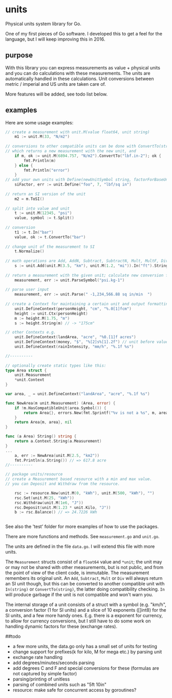 # units
Physical units system library for Go.

One of my first pieces of Go software. I developed this to get a feel for the language, but I will keep improving this
in 2016.

## purpose
With this library you can express measurements as value + physical units and you can do calculations with these
measurements. The units are automatically handled in these calculations. Unit conversions between metric / imperial and US
units are taken care of. 

More features will be added, see todo list below.

## examples
Here are some usage examples:

```go
// create a measurement with unit.M(value float64, unit string)
	m1 := unit.M(33, "N/m2")
	
// conversions to other compatible units can be done with ConvertTo(string)
// which returns a new measurement with the new unit, and 
	if m, ok := unit.M(6894.757, "N/m2").ConvertTo("lbf.in-2"); ok {
		fmt.Println(m)
	} else {
		fmt.Println("error")
	}
// add your own units with Define(newUnitSymbol string, factorForBaseUnit float64, baseUnit string)
	siFactor, err := unit.Define("foo", 7, "lbf/sq in")
	
// return an SI version of the unit
	m2 = m.ToSI()
	
// split into value and unit
	t := unit.M(12345, "psi")
	value, symbol := t.Split()
	
// conversion
	t1 := t.In("bar")
	value, ok := t.ConvertTo("bar")
	
// change unit of the measurement to SI
	t.Normalize()
	
// math operations are Add, AddN, Subtract, SubtractN, Mult, MultF, Div, DivF, Neg, Power
	s := unit.Add(unit.M(3.5, "km"), unit.M(1.2, "mi")).In("ft").String()
	
// return a measurement with the given unit; calculate new conversion factor.
	measurement, err := unit.ParseSymbol("psi.kg-1")
	
// parse user input
	measurement, err := unit.Parse(" -1,234,566.88 sq in/min  ")
	
// create a Context for maintaining a certain unit and output formatting
	unit.DefineContext(personHeight, "cm", "%.0[1]fcm")
	height := unit.Ctx(personHeight)
	m := height.M(1.75, "m")
	s := height.String(m) // -> "175cm"

// other Contexts e.g.
	unit.DefineContext(landArea, "acre", "%0.[1]f acres")
	unit.DefineContext(money, "$", "%[2]s%[1].2f") // unit before value
	unit.DefineContext(rainIntensity, "mm/h", "%.1f %s")

//----------
	
// optionally create static types like this:
type Area struct {
	unit.Measurement
	*unit.Context
}

var area, _ = unit.DefineContext("landArea", "acre", "%.1f %s")

func NewArea(m unit.Measurement) (Area, error) {
	if !m.HasCompatibleUnit(area.Symbol()) {
		return Area{}, errors.New(fmt.Sprintf("%v is not a %s", m, area.Name))
	}
	return Area{m, area}, nil
}

func (a Area) String() string {
	return a.Context.String(a.Measurement)
}
...
	a, err := NewArea(unit.M(2.5, "km2"))
	fmt.Println(a.String()) // => 617.8 acre
//----------

// package units/resource
// create a Measurement based resource with a min and max value.
// you can Deposit and Withdraw from the resource.

	rsc := resource.New(unit.M(0, "kWh"), unit.M(500, "kWh"), "")
	rsc.Set(unit.M(25, "kWh"))
	rsc.Withdraw(unit.M(1e6, "J"))
	rsc.Deposit(unit.M(1.23 * unit.Kilo, "J"))	
	b := rsc.Balance() // => 24.7226 kWh



```
See also the 'test' folder for more examples of how to use the packages.

There are more functions and methods. See `measurement.go` and `unit.go`.

The units are defined in the file `data.go`. I will extend this file with more units. 

The `Measurement` structs consist of a `float64` value and `*unit`; the unit may or may not be shared with other 
measurements, but is not public, and from the point of view of the client code, is immutable. The measurement remembers
its original unit. An `Add`, `Subtract`, `Mult` or `Div` will always return an SI unit though, but this can be converted to another compatible unit with `In(string)` or `ConvertTo(string)`, the latter doing compatibility checking. `In` will produce garbage if the unit is not compatible and won't warn you.

The internal storage of a unit consists of a struct with a symbol (e.g. "km/h", a conversion factor (1 for SI units) and a slice of 10 exponents ([]int8) for the SI units, and a few more handy ones. E.g. there is a exponent for currency, to allow 
for currency conversions, but I still have to do some work on handling dynamic factors for these (exchange rates). 



##todo
 * a few more units, the data.go only has a small set of units for testing
 * change support for prefixes(k for kilo, M for mega etc.) by parsing unit
 * exchange rate handling
 * add degrees/minutes/seconds parsing
 * add degrees C and F and special conversions for these (formulas are not captured by simple factor)
 * parsing/printing of unitless
 * parsing of combined units such as "5ft 10in"
 * resource: make safe for concurrent access by goroutines?


